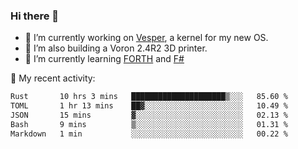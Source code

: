 ### Hi there 👋

<!--
**berkus/berkus** is a ✨ _special_ ✨ repository because its `README.md` (this file) appears on your GitHub profile.

Here are some ideas to get you started:

- 🔭 I’m currently working on ...
- 🌱 I’m currently learning ...
- 👯 I’m looking to collaborate on ...
- 🤔 I’m looking for help with ...
- 💬 Ask me about ...
- 📫 How to reach me: ...
- 😄 Pronouns: ...
- ⚡ Fun fact: ...
-->

- 🔭 I’m currently working on [Vesper](https://github.com/metta-systems/vesper), a kernel for my new OS.
- 🔭 I’m also building a Voron 2.4R2 3D printer.
- 🌱 I’m currently learning [FORTH](http://forth.com/starting-forth/) and [F#](https://fsharpforfunandprofit.com/)

💼 My recent activity:

<!--START_SECTION:waka-->

```txt
Rust       10 hrs 3 mins   █████████████████████▒░░░   85.60 %
TOML       1 hr 13 mins    ██▓░░░░░░░░░░░░░░░░░░░░░░   10.49 %
JSON       15 mins         ▓░░░░░░░░░░░░░░░░░░░░░░░░   02.13 %
Bash       9 mins          ▒░░░░░░░░░░░░░░░░░░░░░░░░   01.31 %
Markdown   1 min           ░░░░░░░░░░░░░░░░░░░░░░░░░   00.22 %
```

<!--END_SECTION:waka-->
